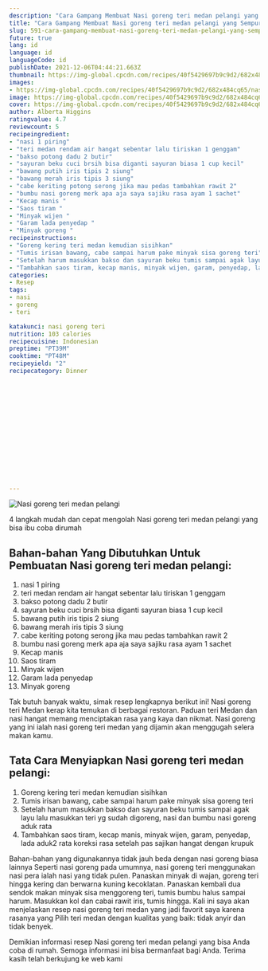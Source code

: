```yaml
---
description: "Cara Gampang Membuat Nasi goreng teri medan pelangi yang Sempurna"
title: "Cara Gampang Membuat Nasi goreng teri medan pelangi yang Sempurna"
slug: 591-cara-gampang-membuat-nasi-goreng-teri-medan-pelangi-yang-sempurna
future: true
lang: id
language: id
languageCode: id
publishDate: 2021-12-06T04:44:21.663Z 
thumbnail: https://img-global.cpcdn.com/recipes/40f5429697b9c9d2/682x484cq65/nasi-goreng-teri-medan-pelangi-foto-resep-utama.png
images:
- https://img-global.cpcdn.com/recipes/40f5429697b9c9d2/682x484cq65/nasi-goreng-teri-medan-pelangi-foto-resep-utama.png
image: https://img-global.cpcdn.com/recipes/40f5429697b9c9d2/682x484cq65/nasi-goreng-teri-medan-pelangi-foto-resep-utama.png
cover: https://img-global.cpcdn.com/recipes/40f5429697b9c9d2/682x484cq65/nasi-goreng-teri-medan-pelangi-foto-resep-utama.png
author: Alberta Higgins
ratingvalue: 4.7
reviewcount: 5
recipeingredient:
- "nasi 1 piring"
- "teri medan rendam air hangat sebentar lalu tiriskan 1 genggam"
- "bakso potong dadu 2 butir"
- "sayuran beku cuci brsih bisa diganti sayuran biasa 1 cup kecil"
- "bawang putih iris tipis 2 siung"
- "bawang merah iris tipis 3 siung"
- "cabe keriting potong serong jika mau pedas tambahkan rawit 2"
- "bumbu nasi goreng merk apa aja saya sajiku rasa ayam 1 sachet"
- "Kecap manis "
- "Saos tiram "
- "Minyak wijen "
- "Garam lada penyedap "
- "Minyak goreng "
recipeinstructions:
- "Goreng kering teri medan kemudian sisihkan"
- "Tumis irisan bawang, cabe sampai harum pake minyak sisa goreng teri"
- "Setelah harum masukkan bakso dan sayuran beku tumis sampai agak layu lalu masukkan teri yg sudah digoreng, nasi dan bumbu nasi goreng aduk rata"
- "Tambahkan saos tiram, kecap manis, minyak wijen, garam, penyedap, lada aduk2 rata koreksi rasa setelah pas sajikan hangat dengan krupuk"
categories:
- Resep
tags:
- nasi
- goreng
- teri

katakunci: nasi goreng teri 
nutrition: 103 calories
recipecuisine: Indonesian
preptime: "PT39M"
cooktime: "PT48M"
recipeyield: "2"
recipecategory: Dinner


     
    
    
    
    
    
    
    
    
    
    
      
    
---
```



![Nasi goreng teri medan pelangi](https://img-global.cpcdn.com/recipes/40f5429697b9c9d2/682x484cq65/nasi-goreng-teri-medan-pelangi-foto-resep-utama.png)

4 langkah mudah dan cepat mengolah  Nasi goreng teri medan pelangi yang bisa ibu coba dirumah

<!--inarticleads1-->

## Bahan-bahan Yang Dibutuhkan Untuk Pembuatan Nasi goreng teri medan pelangi:

1. nasi 1 piring
1. teri medan rendam air hangat sebentar lalu tiriskan 1 genggam
1. bakso potong dadu 2 butir
1. sayuran beku cuci brsih bisa diganti sayuran biasa 1 cup kecil
1. bawang putih iris tipis 2 siung
1. bawang merah iris tipis 3 siung
1. cabe keriting potong serong jika mau pedas tambahkan rawit 2
1. bumbu nasi goreng merk apa aja saya sajiku rasa ayam 1 sachet
1. Kecap manis 
1. Saos tiram 
1. Minyak wijen 
1. Garam lada penyedap 
1. Minyak goreng 

Tak butuh banyak waktu, simak resep lengkapnya berikut ini! Nasi goreng teri Medan kerap kita temukan di berbagai restoran. Paduan teri Medan dan nasi hangat memang menciptakan rasa yang kaya dan nikmat. Nasi goreng yang ini ialah nasi goreng teri medan yang dijamin akan menggugah selera makan kamu. 

<!--inarticleads2-->

## Tata Cara Menyiapkan Nasi goreng teri medan pelangi:

1. Goreng kering teri medan kemudian sisihkan
1. Tumis irisan bawang, cabe sampai harum pake minyak sisa goreng teri
1. Setelah harum masukkan bakso dan sayuran beku tumis sampai agak layu lalu masukkan teri yg sudah digoreng, nasi dan bumbu nasi goreng aduk rata
1. Tambahkan saos tiram, kecap manis, minyak wijen, garam, penyedap, lada aduk2 rata koreksi rasa setelah pas sajikan hangat dengan krupuk


Bahan-bahan yang digunakannya tidak jauh beda dengan nasi goreng biasa lainnya Seperti nasi goreng pada umumnya, nasi goreng teri menggunakan nasi pera ialah nasi yang tidak pulen. Panaskan minyak di wajan, goreng teri hingga kering dan berwarna kuning kecoklatan. Panaskan kembali dua sendok makan minyak sisa menggoreng teri, tumis bumbu halus sampai harum. Masukkan kol dan cabai rawit iris, tumis hingga. Kali ini saya akan menjelaskan resep nasi goreng teri medan yang jadi favorit saya karena rasanya yang Pilih teri medan dengan kualitas yang baik: tidak anyir dan tidak benyek. 

Demikian informasi  resep Nasi goreng teri medan pelangi   yang bisa Anda coba di rumah. Semoga informasi ini bisa bermanfaat bagi Anda. Terima kasih telah berkujung ke web kami

